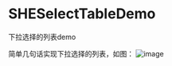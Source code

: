 # SHESelectTableDemo
下拉选择的列表demo

简单几句话实现下拉选择的列表，如图：
![image](https://github.com/shelly8219/SHESelectTableDemo/blob/master/source/screenclip.jpg)

